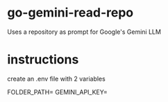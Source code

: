 # go-gemini-read-repo
Uses a repository as prompt for Google's Gemini LLM

# instructions
create an .env file with 2 variables

FOLDER_PATH=
GEMINI_API_KEY=